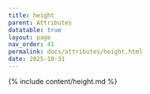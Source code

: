 ```yaml
---
title: height
parent: Attributes
datatable: true
layout: page
nav_order: 41
permalink: docs/attributes/height.html
date: 2025-10-31
---
```

{% include content/height.md %}
